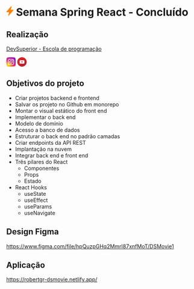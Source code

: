 # ![DevSuperior logo](https://raw.githubusercontent.com/devsuperior/bds-assets/main/ds/devsuperior-logo-small.png) Semana Spring React - Concluído

## Realização
[DevSuperior - Escola de programação](https://devsuperior.com.br)

[![DevSuperior no Instagram](https://raw.githubusercontent.com/devsuperior/bds-assets/main/ds/ig-icon.png)](https://instagram.com/devsuperior.ig)
[![DevSuperior no Youtube](https://raw.githubusercontent.com/devsuperior/bds-assets/main/ds/yt-icon.png)](https://youtube.com/devsuperior)

## Objetivos do projeto
- Criar projetos backend e frontend
- Salvar os projeto no Github em monorepo
- Montar o visual estático do front end
- Implementar o back end
- Modelo de domínio
- Acesso a banco de dados
- Estruturar o back end no padrão camadas
- Criar endpoints da API REST
- Implantação na nuvem
- Integrar back end e front end
- Três pilares do React
  - Componentes
  - Props
  - Estado
- React Hooks
  - useState
  - useEffect
  - useParams
  - useNavigate

## Design Figma
https://www.figma.com/file/hpQuzpGHq2MmrI87xnfMoT/DSMovie1

## Aplicação
https://robertgr-dsmovie.netlify.app/

